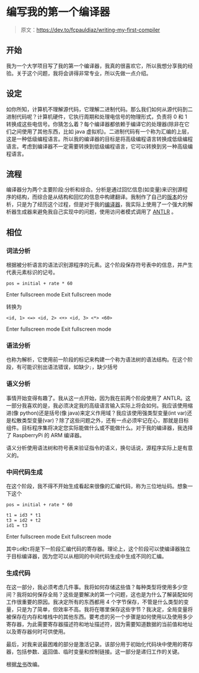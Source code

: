 # 编写我的第一个编译器

> 原文：<https://dev.to/fcpauldiaz/writing-my-first-compiler>

## 开始

我为一个大学项目写了我的第一个编译器，我真的很喜欢它，所以我想分享我的经验。关于这个问题，我将会讲得非常专业，所以先做一点介绍。

## 设定

如你所知，计算机不理解源代码，它理解二进制代码。那么我们如何从源代码到二进制代码呢？计算机硬件，它执行周期和处理电信号的物理形式，负责将 0 和 1 转换成这些电信号。你猜怎么着？每个编译器都依赖于编译它的处理器(除非在它们之间使用了其他东西，比如 java 虚拟机)。二进制代码有一个称为汇编的上层，这是一种低级编程语言。所以我的编译器的目标是将高级编程语言转换成低级编程语言。考虑到编译器不一定需要转换到低级编程语言，它可以转换到另一种高级编程语言。

## 流程

编译器分为两个主要阶段:分析和综合。分析是通过回忆信息(如变量)来识别源程序的结构，而综合是从结构和回忆的信息中构建翻译。我制作了自己的[版本](%5Bhttps://github.com/fcpauldiaz/LexerParserGenerator)的分析，只是为了经历这个过程，但是对于我的[编译器](https://github.com/fcpauldiaz/Compilador)，我实际上使用了一个强大的解析器生成器来避免我自己实现中的问题，使用访问者模式调用了 [ANTLR](http://www.antlr.org/) 。

## 相位

### 词法分析

根据被分析语言的语法识别源程序的元素。这个阶段保存符号表中的信息，并产生代表元素标识的记号。

```
pos = initial + rate * 60 
```

Enter fullscreen mode Exit fullscreen mode

转换为

```
<id, 1> <=> <id, 2> <+> <id, 3> <*> <60> 
```

Enter fullscreen mode Exit fullscreen mode

### 语法分析

也称为解析，它使用前一阶段的标记来构建一个称为语法树的语法结构。在这个阶段，有可能识别出语法错误，如缺少`;`，缺少括号

### 语义分析

事情开始变得有趣了。我从这一点开始，因为我在前两个阶段使用了 ANTLR。这一部分我喜欢的是，我必须决定我的高级语言输入实际上将会如何。我应该使用缩进(像 python)还是括号(像 java)来定义作用域？我应该使用强类型变量(int var)还是松散类型变量(var)？除了这些问题之外，还有一点必须牢记在心，那就是目标组件。目标程序集将决定您实际能做什么或不能做什么。对于我的编译器，我选择了 RaspberryPi 的 ARM 编译器。

语义分析使用语法树和符号表来验证指令的语义，换句话说，源程序实际上是有意义的。

### 中间代码生成

在这个阶段，我不得不开始生成看起来很像的汇编代码，称为三位地址码。想象一下这个

```
pos = initial + rate * 60

t1 = id3 * t1
t3 = id2 + t2
id1 = t3 
```

Enter fullscreen mode Exit fullscreen mode

其中`id`和`t`将是下一阶段汇编代码的寄存器。理论上，这个阶段可以使编译器独立于目标编译器，因为您可以从相同的中间代码生成中生成不同的汇编。

### 生成代码

在这一部分，我必须考虑几件事。我将如何存储这些值？每种类型将使用多少空间？我将如何保存全局？这些是要解决的第一个问题，这也是为什么了解装配如何工作很重要的原因。我决定所有的东西都用 4 个字节保存，不管是什么类型的变量，只是为了简单，但效率不高。我将在哪里保存这些字节？我决定，全局变量将被保存在内存和堆栈中的其他东西。要考虑的另一个步骤是如何使用以及使用多少寄存器，为此需要寄存器描述符和地址描述符，因为需要知道数据的当前值和地址以及寄存器何时可供使用。

最后，对我来说最困难的部分是激活记录。该部分用于初始化代码块中使用的寄存器，包括参数、返回值、临时变量和控制链接。这一部分是递归工作的关键。

根据[龙书](https://www.amazon.com/Compilers-Principles-Techniques-Tools-2nd/dp/0321486811)改编。